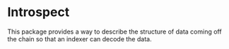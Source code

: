 # Introspect

This package provides a way to describe the structure of data coming off the chain so that an indexer can decode the data.
